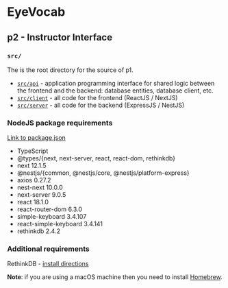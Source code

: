 # EyeVocab
## p2 - Instructor Interface
### `src/`

The is the root directory for the source of p1.

* [`src/api`](./api/) - application programming interface for shared logic between the frontend and the backend: database entities, database client, etc.
* [`src/client`](./client/) - all code for the frontend (ReactJS / NextJS)
* [`src/server`](./server/) - all code for the backend (ExpressJS / NestJS)

### NodeJS package requirements

[Link to package.json](../package.json)

* TypeScript
* @types/{next, next-server, react, react-dom, rethinkdb}
* next 12.1.5
* @nestjs/{common, @nestjs/core, @nestjs/platform-express}
* axios 0.27.2
* nest-next 10.0.0
* next-server 9.0.5
* react 18.1.0
* react-router-dom 6.3.0
* simple-keyboard 3.4.107
* react-simple-keyboard 3.4.141
* rethinkdb 2.4.2

### Additional requirements

RethinkDB - [install directions](https://rethinkdb.com/docs/install/)

**Note**: if you are using a macOS machine then you need to install [Homebrew](https://brew.sh/).